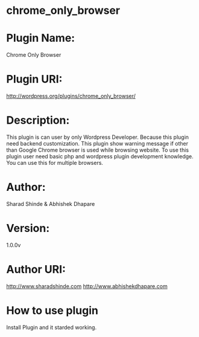 # chrome_only_browser
# Plugin Name: 
Chrome Only Browser
# Plugin URI: 
http://wordpress.org/plugins/chrome_only_browser/
# Description: 
This plugin is can user by only Wordpress Developer. Because this plugin need backend customization. This plugin show warning message if other than Google Chrome browser is used while browsing website. To use this plugin user need basic php and wordpress plugin development knowledge. You can use this for multiple browsers.
# Author: 
Sharad Shinde & Abhishek Dhapare
# Version: 
1.0.0v
# Author URI: 
http://www.sharadshinde.com
http://www.abhishekdhapare.com

# How to use plugin
Install Plugin
and it starded working.
